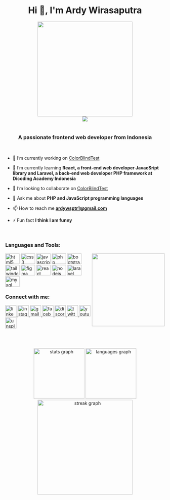 <h1 align="center">Hi 👋, I'm Ardy Wirasaputra</h1>

<div align="center">
  <img height="300" src="https://mir-s3-cdn-cf.behance.net/project_modules/max_1200/06f21a161921919.63cd7887d0a70.gif"  />
</div>

<div align="center">
  <img src="https://profile-counter.glitch.me/Ardywsptr/count.svg?"/>
</div>

<br clear="both">

<h3 align="center">A passionate frontend web developer from Indonesia</h3>

<br>

- 🔭 I’m currently working on [ColorBlindTest](https://github.com/mluqi/colorblind-test)

- 🌱 I’m currently learning **React, a front-end web developer JavacSript library and Laravel, a back-end web developer PHP framework at Dicoding Academy Indonesia**

- 👯 I’m looking to collaborate on [ColorBlindTest](https://github.com/mluqi/colorblind-test)

- 💬 Ask me about **PHP and JavaScript programming languages**

- 📫 How to reach me **ardywsptr1@gmail.com**

- ⚡ Fun fact **I think I am funny**

<br>

<h3 align="left">Languages and Tools:</h3>

<img align="right" height="230" src="https://media0.giphy.com/media/ZFiBmGVClrgxt02N9X/200.gif"  />


<div align="left">
  <img src="https://cdn.jsdelivr.net/gh/devicons/devicon/icons/html5/html5-original.svg" height="33" width="45" alt="html5 logo"  />
  <img src="https://cdn.jsdelivr.net/gh/devicons/devicon/icons/css3/css3-original.svg" height="33" width="45" alt="css3 logo"  />
  <img src="https://cdn.jsdelivr.net/gh/devicons/devicon/icons/javascript/javascript-original.svg" height="33" width="45" alt="javascript logo"  />
  <img src="https://cdn.jsdelivr.net/gh/devicons/devicon/icons/php/php-original.svg" height="33" width="45" alt="php logo"  />
  <img src="https://cdn.jsdelivr.net/gh/devicons/devicon/icons/bootstrap/bootstrap-original.svg" height="33" width="45" alt="bootstrap logo"  />
  <img src="https://cdn.jsdelivr.net/gh/devicons/devicon/icons/tailwindcss/tailwindcss-original-wordmark.svg" height="33" width="45" alt="tailwindcss logo"  />
  <img src="https://cdn.jsdelivr.net/gh/devicons/devicon/icons/figma/figma-original.svg" height="33" width="45" alt="figma logo"  />
  <img src="https://cdn.jsdelivr.net/gh/devicons/devicon/icons/react/react-original.svg" height="33" width="45" alt="react logo"  />
  <img src="https://cdn.jsdelivr.net/gh/devicons/devicon/icons/nodejs/nodejs-original.svg" height="33" width="45" alt="nodejs logo"  />
  <img src="https://cdn.jsdelivr.net/gh/devicons/devicon/icons/laravel/laravel-plain.svg" height="33" width="45" alt="laravel logo"  />
  <img src="https://cdn.jsdelivr.net/gh/devicons/devicon/icons/mysql/mysql-original.svg" height="33" width="45" alt="mysql logo"  />
</div>

<h3 align="left">Connect with me:</h3>

<div align="left">
  <a href="https://linkedin.com/in/ardy-wirasaputra-b2b9b2248" target="_blank">
    <img src="https://img.shields.io/static/v1?message=LinkedIn&logo=linkedin&label=&color=0077B5&logoColor=white&labelColor=&style=for-the-badge" height="35" alt="linkedin logo"  />
  </a>
  <a href="https://instagram.com/ardywsptr_" target="_blank">
    <img src="https://img.shields.io/static/v1?message=Instagram&logo=instagram&label=&color=E4405F&logoColor=white&labelColor=&style=for-the-badge" height="35" alt="instagram logo"  />
  </a>
  <a href="ardywsptr1@gmail.com" target="_blank">
    <img src="https://img.shields.io/static/v1?message=Gmail&logo=gmail&label=&color=D14836&logoColor=white&labelColor=&style=for-the-badge" height="35" alt="gmail logo"  />
  </a>
  <a href="https://fb.com/ardy.wirasaputra.94" target="_blank">
    <img src="https://img.shields.io/static/v1?message=Facebook&logo=facebook&label=&color=1877F2&logoColor=white&labelColor=&style=for-the-badge" height="35" alt="facebook logo"  />
  </a>
  <a href="https://discord.gg/Ardy Wirasaputra#2276" target="_blank">
    <img src="https://img.shields.io/static/v1?message=Discord&logo=discord&label=&color=7289DA&logoColor=white&labelColor=&style=for-the-badge" height="35" alt="discord logo"  />
  </a>
  <a href="https://twitter.com/ardywsptr_" target="_blank">
    <img src="https://img.shields.io/static/v1?message=Twitter&logo=twitter&label=&color=1DA1F2&logoColor=white&labelColor=&style=for-the-badge" height="35" alt="twitter logo"  />
  </a>
 <a href="https://www.youtube.com/@ardywirasaputra6656" target="_blank">
    <img src="https://img.shields.io/static/v1?message=Youtube&logo=youtube&label=&color=FF0000&logoColor=white&labelColor=&style=for-the-badge" height="35" alt="youtube logo"  />
  </a>
  <img src="https://img.shields.io/static/v1?message=Unsplash&logo=unsplash&label=&color=111&logoColor=white&labelColor=&style=for-the-badge" height="35" alt="unsplash logo"  />
</div>

###

<br clear="both">

###

<div align="center">
  <img src="https://github-readme-stats.vercel.app/api?username=Ardywsptr&hide_title=false&hide_rank=false&show_icons=true&include_all_commits=true&count_private=true&disable_animations=false&theme=dracula&locale=en&hide_border=true&order=1" height="160" alt="stats graph"  />
  <img src="https://github-readme-stats.vercel.app/api/top-langs?username=Ardywsptr&locale=en&hide_title=false&layout=compact&card_width=320&langs_count=5&theme=dracula&hide_border=true&order=2" height="160" alt="languages graph"  />
  <img src="https://streak-stats.demolab.com?user=Ardywsptr&locale=en&mode=daily&theme=dracula&hide_border=true&border_radius=5&order=3" height="300" alt="streak graph"  />
</div>

###

<br clear="both">

